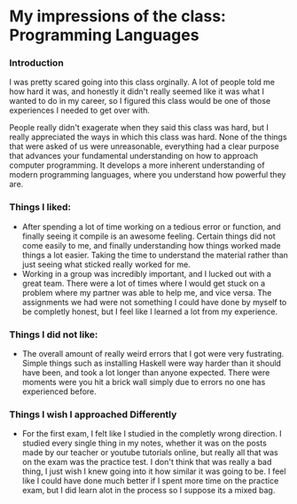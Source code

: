 <h1> My impressions of the class: Programming Languages </h1>

<h3> Introduction </h3>

I was pretty scared going into this class orginally. A lot of people told me how hard it was, and honestly it didn't really seemed like it was what I wanted to do in my career, so I figured this class would be one of those experiences I needed to get over with.

People really didn't exagerate when they said this class was hard, but I really appreciated the ways in which this class was hard. None of the things that were asked of us were unreasonable, everything had a clear purpose that advances your fundamental understanding on how to approach computer programming. It develops a more inherent understanding of modern programming languages, where you understand how powerful they are. 

<h3> Things I liked: </h3>

- After spending a lot of time working on a tedious error or function, and finally seeing it compile is an awesome feeling. Certain things did not come easily to me, and finally understanding how things worked made things a lot easier. Taking the time to understand the material rather than just seeing what sticked really worked for me.
- Working in a group was incredibly important, and I lucked out with a great team. There were a lot of times where I would get stuck on a problem where my partner was able to help me, and vice versa. The assignments we had were not something I could have done by myself to be completly honest, but I feel like I learned a lot from my experience. 

<h3> Things I did not like: </h3>

- The overall amount of really weird errors that I got were very fustrating. Simple things such as installing Haskell were way harder than it should have been, and took a lot longer than anyone expected. There were moments were you hit a brick wall simply due to errors no one has experienced before. 


<h3> Things I wish I approached Differently </h3>
  
- For the first exam, I felt like I studied in the completly wrong direction. I studied every single thing in my notes, whether it was on the posts made by our teacher or youtube tutorials online, but really all that was on the exam was the practice test. I don't think that was really a bad thing, I just wish I knew going into it how similar it was going to be. I feel like I could have done much better if I spent more time on the practice exam, but I did learn alot in the process so I suppose its a mixed bag. 
